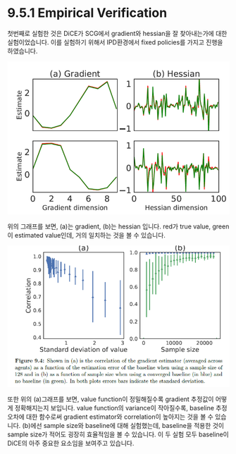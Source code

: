 # 9.5.1 Empirical Verification

 첫번째로 실험한 것은 DiCE가 SCG에서 gradient와 hessian을 잘 찾아내는가에 대한 실험이었습니다. 이를 실험하기 위해서 IPD환경에서 fixed policies를 가지고 진행을 하였습니다. 

![](../../../.gitbook/assets/marl_37.png)

 위의 그래프를 보면, \(a\)는 gradient, \(b\)는 hessian 입니다. red가 true value, green이 estimated value인데, 거의 일치하는 것을 볼 수 있습니다. 

![](../../../.gitbook/assets/marl_38.png)

또한 위의 \(a\)그래프를 보면, value function이 정밀해질수록 gradient 추정값이 어떻게 정확해지는지 보입니다. value function의 variance이 작아질수록, baseline 추정 오차에 대한 함수로써 gradient estimator와 correlation이 높아지는 것을 볼 수 있습니다. \(b\)에선 sample size와  baseline에 대해 실험했는데, baseline을 적용한 것이 sample size가 적어도 굉장히 효율적임을 볼 수 있습니다. 이 두 실험 모두 baseline이 DiCE의 아주 중요한 요소임을 보여주고 있습니다.

